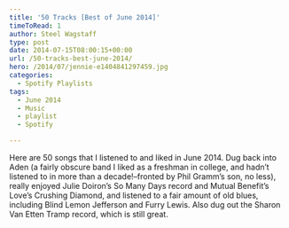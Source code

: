 ```yaml
---
title: '50 Tracks [Best of June 2014]'
timeToRead: 1 
author: Steel Wagstaff
type: post
date: 2014-07-15T08:00:15+00:00
url: /50-tracks-best-june-2014/
hero: /2014/07/jennie-e1404841297459.jpg
categories:
  - Spotify Playlists
tags:
  - June 2014
  - Music
  - playlist
  - Spotify

---
```

Here are 50 songs that I listened to and liked in June 2014. Dug back into Aden (a fairly obscure band I liked as a freshman in college, and hadn&#8217;t listened to in more than a decade!&#8211;fronted by Phil Gramm&#8217;s son, no less), really enjoyed Julie Doiron&#8217;s So Many Days record and Mutual Benefit&#8217;s Love&#8217;s Crushing Diamond, and listened to a fair amount of old blues, including Blind Lemon Jefferson and Furry Lewis. Also dug out the Sharon Van Etten Tramp record, which is still great.